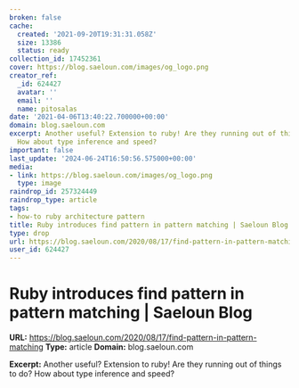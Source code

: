 ```yaml
---
broken: false
cache:
  created: '2021-09-20T19:31:31.058Z'
  size: 13386
  status: ready
collection_id: 17452361
cover: https://blog.saeloun.com/images/og_logo.png
creator_ref:
  _id: 624427
  avatar: ''
  email: ''
  name: pitosalas
date: '2021-04-06T13:40:22.700000+00:00'
domain: blog.saeloun.com
excerpt: Another useful? Extension to ruby! Are they running out of things to do?
  How about type inference and speed?
important: false
last_update: '2024-06-24T16:50:56.575000+00:00'
media:
- link: https://blog.saeloun.com/images/og_logo.png
  type: image
raindrop_id: 257324449
raindrop_type: article
tags:
- how-to ruby architecture pattern
title: Ruby introduces find pattern in pattern matching | Saeloun Blog
type: drop
url: https://blog.saeloun.com/2020/08/17/find-pattern-in-pattern-matching
user_id: 624427
---
```


# Ruby introduces find pattern in pattern matching | Saeloun Blog

**URL:** https://blog.saeloun.com/2020/08/17/find-pattern-in-pattern-matching
**Type:** article
**Domain:** blog.saeloun.com

**Excerpt:** Another useful? Extension to ruby! Are they running out of things to do? How about type inference and speed?
